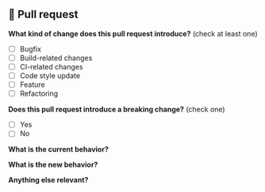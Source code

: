 ## 🌷 Pull request
<!-- 📖  https://github.com/artisanjs/artisan/blob/master/CONTRIBUTING.md -->

**What kind of change does this pull request introduce?** (check at least one)
- [ ] Bugfix
- [ ] Build-related changes
- [ ] CI-related changes
- [ ] Code style update
- [ ] Feature
- [ ] Refactoring

<!-- ✍️  If other kind of change, please describe it. -->

**Does this pull request introduce a breaking change?** (check one)
- [ ] Yes
- [ ] No

<!-- ✍️  If this pull request contains a breaking change, please describe the impact and migration path for existing applications. -->

**What is the current behavior?**
<!-- ✍️  Please describe the current behavior that you are modifying, or link to a relevant issue. -->

**What is the new behavior?**
<!-- ✍️  Please describe the new behavior. -->

**Anything else relevant?**
<!-- ✍️  Any other important information... -->
